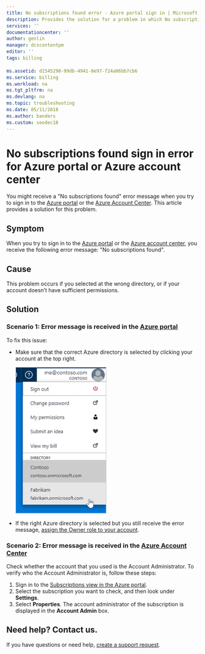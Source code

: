 ```yaml
---
title: No subscriptions found error - Azure portal sign in | Microsoft Docs
description: Provides the solution for a problem in which No subscriptions found error occurs when sign in to Azure portal or Azure account center.
services: ''
documentationcenter: ''
author: genlin
manager: dcscontentpm
editor: ''
tags: billing

ms.assetid: d1545298-99db-4941-8e97-f24a06bb7cb6
ms.service: billing
ms.workload: na
ms.tgt_pltfrm: na
ms.devlang: na
ms.topic: troubleshooting
ms.date: 05/11/2018
ms.author: banders
ms.custom: seodec18
---
```


# No subscriptions found sign in error for Azure portal or Azure account center

You might receive a "No subscriptions found" error message when you try to sign in to the [Azure portal](https://portal.azure.com/) or the [Azure Account Center](https://account.windowsazure.com/Subscriptions). This article provides a solution for this problem.

## Symptom

When you try to sign in to the [Azure portal](https://portal.azure.com/) or the [Azure account center](https://account.windowsazure.com/Subscriptions), you receive the following error message: "No subscriptions found".

## Cause

This problem occurs if you selected at the wrong directory, or if your account doesn’t have sufficient permissions. 

## Solution

### Scenario 1: Error message is received in the [Azure portal](https://portal.azure.com)

To fix this issue:

* Make sure that the correct Azure directory is selected by clicking your account at the top right.

  ![Select the directory at the top right of the Azure portal](./media/billing-no-subscriptions-found/directory-switch.png)
* If the right Azure directory is selected but you still receive the error message, [assign the Owner role to your account](../role-based-access-control/role-assignments-portal.md).

### Scenario 2: Error message is received in the [Azure Account Center](https://account.windowsazure.com/Subscriptions)

Check whether the account that you used is the Account Administrator. To verify who the Account Administrator is, follow these steps:

1. Sign in to the [Subscriptions view in the Azure portal](https://portal.azure.com/#blade/Microsoft_Azure_Billing/SubscriptionsBlade).
1. Select the subscription you want to check, and then look under **Settings**.
1. Select **Properties**. The account administrator of the subscription is displayed in the **Account Admin** box.  

## Need help? Contact us.

If you have questions or need help,  [create a support request](https://go.microsoft.com/fwlink/?linkid=2083458).
